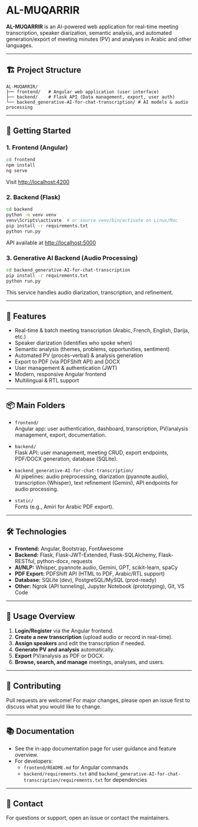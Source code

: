 ﻿# AL-MUQARRIR

**AL-MUQARRIR** is an AI-powered web application for real-time meeting transcription, speaker diarization, semantic analysis, and automated generation/export of meeting minutes (PV) and analyses in Arabic and other languages.

---

## 🏗️ Project Structure

```
AL-MUQARRIR/
├── frontend/   # Angular web application (user interface)
├── backend/    # Flask API (Data management, export, user auth)
└── backend_generative-AI-for-chat-transcription/ # AI models & audio processing

```

---

## 🚀 Getting Started

### 1. Frontend (Angular)

```bash
cd frontend
npm install
ng serve
```
Visit [http://localhost:4200](http://localhost:4200)

### 2. Backend (Flask)

```bash
cd backend
python -m venv venv
venv\Scripts\activate  # or source venv/bin/activate on Linux/Mac
pip install -r requirements.txt
python run.py
```
API available at [http://localhost:5000](http://localhost:5000)

### 3. Generative AI Backend (Audio Processing)

```bash
cd backend_generative-AI-for-chat-transcription
pip install -r requirements.txt
python run.py
```
This service handles audio diarization, transcription, and refinement.

---

## 🧠 Features

- Real-time & batch meeting transcription (Arabic, French, English, Darija, etc.)
- Speaker diarization (identifies who spoke when)
- Semantic analysis (themes, problems, opportunities, sentiment)
- Automated PV (procès-verbal) & analysis generation
- Export to PDF (via PDFShift API) and DOCX
- User management & authentication (JWT)
- Modern, responsive Angular frontend
- Multilingual & RTL support

---

## 📦 Main Folders

- `frontend/`  
  Angular app: user authentication, dashboard, transcription, PV/analysis management, export, documentation.

- `backend/`  
  Flask API: user management, meeting CRUD, export endpoints, PDF/DOCX generation, database (SQLite).

- `backend_generative-AI-for-chat-transcription/`  
  AI pipelines: audio preprocessing, diarization (pyannote.audio), transcription (Whisper), text refinement (Gemini), API endpoints for audio processing.

- `static/`  
  Fonts (e.g., Amiri for Arabic PDF export).

---

## 🛠️ Technologies

- **Frontend:** Angular, Bootstrap, FontAwesome
- **Backend:** Flask, Flask-JWT-Extended, Flask-SQLAlchemy, Flask-RESTful, python-docx, requests
- **AI/NLP:** Whisper, pyannote.audio, Gemini, GPT, scikit-learn, spaCy
- **PDF Export:** PDFShift API (HTML to PDF, Arabic/RTL support)
- **Database:** SQLite (dev), PostgreSQL/MySQL (prod-ready)
- **Other:** Ngrok (API tunneling), Jupyter Notebook (prototyping), Git, VS Code

---

## 📄 Usage Overview

1. **Login/Register** via the Angular frontend.
2. **Create a new transcription** (upload audio or record in real-time).
3. **Assign speakers** and edit the transcription if needed.
4. **Generate PV and analysis** automatically.
5. **Export** PV/analysis as PDF or DOCX.
6. **Browse, search, and manage** meetings, analyses, and users.

---

## 🤝 Contributing

Pull requests are welcome! For major changes, please open an issue first to discuss what you would like to change.

---

## 📚 Documentation

- See the in-app documentation page for user guidance and feature overview.
- For developers:  
  - `frontend/README.md` for Angular commands  
  - `backend/requirements.txt` and `backend_generative-AI-for-chat-transcription/requirements.txt` for dependencies

---

## 📧 Contact

For questions or support, open an issue or contact the maintainers.
